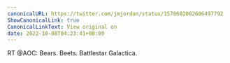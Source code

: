 ```yaml
---
canonicalURL: https://twitter.com/jmjordan/status/1578602002606497792
ShowCanonicalLink: true
CanonicalLinkText: View original on
date: 2022-10-08T04:23:41+00:00
---
```

RT @AOC: Bears. Beets. Battlestar Galactica.
